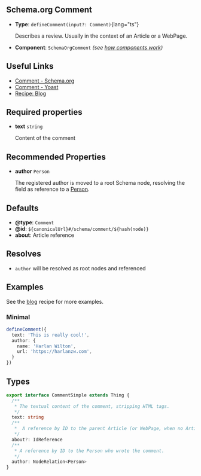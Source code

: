 ## Schema.org Comment

- **Type**: `defineComment(input?: Comment)`{lang="ts"}

  Describes a review. Usually in the context of an Article or a WebPage.

- **Component**: `SchemaOrgComment` _(see [how components work](/schema-org/guides/components))_


## Useful Links

- [Comment - Schema.org](https://schema.org/Comment)
- [Comment - Yoast](https://developer.yoast.com/features/schema/pieces/comment)
- [Recipe: Blog](/schema-org/recipes/blog)

## Required properties

- **text** `string`

  Content of the comment

## Recommended Properties


- **author** `Person`

  The registered author is moved to a root Schema node, resolving the field as reference to a [Person](/schema-org/schema/person).


## Defaults

- **@type**: `Comment`
- **@id**: `${canonicalUrl}#/schema/comment/${hash(node)}`
- **about**: Article reference

## Resolves

- `author` will be resolved as root nodes and referenced

## Examples

See the [blog](/schema-org/recipes/blog) recipe for more examples.

### Minimal

```ts
defineComment({
  text: 'This is really cool!',
  author: {
    name: 'Harlan Wilton',
    url: 'https://harlanzw.com',
  }
})
```

## Types

```ts
export interface CommentSimple extends Thing {
  /**
   * The textual content of the comment, stripping HTML tags.
   */
  text: string
  /**
   *  A reference by ID to the parent Article (or WebPage, when no Article is present).
   */
  about?: IdReference
  /**
   * A reference by ID to the Person who wrote the comment.
   */
  author: NodeRelation<Person>
}
```
